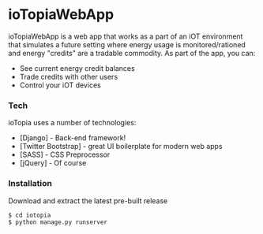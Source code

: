 # ioTopiaWebApp

ioTopiaWebApp is a web app that works as a part of an iOT environment that simulates a future setting where energy usage is monitored/rationed and energy "credits" are a tradable commodity. As part of the app, you can:

  - See current energy credit balances
  - Trade credits with other users
  - Control your iOT devices

### Tech

ioTopia uses a number of technologies:

* [Django] - Back-end framework!
* [Twitter Bootstrap] - great UI boilerplate for modern web apps
* [SASS] - CSS Preprocessor
* [jQuery] - Of course

### Installation

Download and extract the latest pre-built release

```sh
$ cd iotopia
$ python manage.py runserver
```
